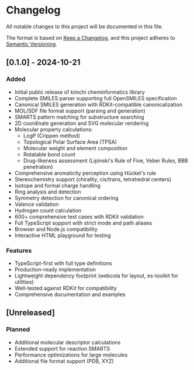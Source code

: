 # Changelog

All notable changes to this project will be documented in this file.

The format is based on [Keep a Changelog](https://keepachangelog.com/en/1.0.0/),
and this project adheres to [Semantic Versioning](https://semver.org/spec/v2.0.0.html).

## [0.1.0] - 2024-10-21

### Added
- Initial public release of kimchi cheminformatics library
- Complete SMILES parser supporting full OpenSMILES specification
- Canonical SMILES generation with RDKit-compatible canonicalization
- MOL/SDF file format support (parsing and generation)
- SMARTS pattern matching for substructure searching
- 2D coordinate generation and SVG molecular rendering
- Molecular property calculations:
  - LogP (Crippen method)
  - Topological Polar Surface Area (TPSA)
  - Molecular weight and element composition
  - Rotatable bond count
  - Drug-likeness assessment (Lipinski's Rule of Five, Veber Rules, BBB penetration)
- Comprehensive aromaticity perception using Hückel's rule
- Stereochemistry support (chirality, cis/trans, tetrahedral centers)
- Isotope and formal charge handling
- Ring analysis and detection
- Symmetry detection for canonical ordering
- Valence validation
- Hydrogen count calculation
- 600+ comprehensive test cases with RDKit validation
- Full TypeScript support with strict mode and path aliases
- Browser and Node.js compatibility
- Interactive HTML playground for testing

### Features
- TypeScript-first with full type definitions
- Production-ready implementation
- Lightweight dependency footprint (webcola for layout, es-toolkit for utilities)
- Well-tested against RDKit for compatibility
- Comprehensive documentation and examples

## [Unreleased]

### Planned
- Additional molecular descriptor calculations
- Extended support for reaction SMARTS
- Performance optimizations for large molecules
- Additional file format support (PDB, XYZ)
